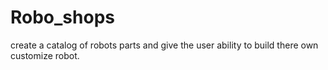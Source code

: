 # Robo_shops
create a catalog of robots parts and give the user ability to build there own customize robot. 
